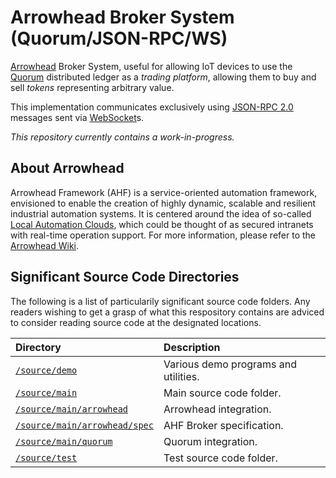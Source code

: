 # Arrowhead Broker System (Quorum/JSON-RPC/WS)

[Arrowhead][arrow] Broker System, useful for allowing IoT devices to use the
[Quorum][quoru] distributed ledger as a _trading platform_, allowing them to buy
and sell _tokens_ representing arbitrary value.

This implementation communicates exclusively using [JSON-RPC 2.0][jsrpc]
messages sent via [WebSocket][webso]s.

_This repository currently contains a work-in-progress._

## About Arrowhead

Arrowhead Framework (AHF) is a service-oriented automation framework, envisioned
to enable the creation of highly dynamic, scalable and resilient industrial
automation systems. It is centered around the idea of so-called
[Local Automation Clouds][clwik], which could be thought of as secured
intranets with real-time operation support. For more information, please refer
to the [Arrowhead Wiki][arwik].

## Significant Source Code Directories

The following is a list of particularily significant source code folders. Any
readers wishing to get a grasp of what this respository contains are adviced to
consider reading source code at the designated locations.

| Directory                           | Description                            |
|:------------------------------------|:---------------------------------------|
|[`/source/demo`][dem]                | Various demo programs and utilities.   |
|[`/source/main`][mai]                | Main source code folder.               |
|[`/source/main/arrowhead`][sar]      | Arrowhead integration.                 |
|[`/source/main/arrowhead/spec`][sas] | AHF Broker specification.              |
|[`/source/main/quorum`][quo]         | Quorum integration.                    |
|[`/source/test`][tst]                | Test source code folder.               |

[arrow]: http://www.arrowhead.eu/
[arwik]: https://forge.soa4d.org/plugins/mediawiki/wiki/arrowhead-f/index.php/Main_Page
[clwik]: https://forge.soa4d.org/plugins/mediawiki/wiki/arrowhead-f/index.php/Local_automation_clouds
[quoru]: https://www.jpmorgan.com/global/Quorum
[jsrpc]: http://www.jsonrpc.org/specification
[webso]: https://tools.ietf.org/html/rfc6455

[dem]: source/demo
[mai]: source/main
[sar]: source/main/arrowhead
[sas]: source/main/arrowhead/spec
[quo]: source/main/quorum
[tst]: source/test

